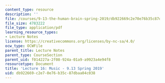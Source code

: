 ```yaml
---
content_type: resource
description: ''
file: /courses/9-13-the-human-brain-spring-2019/db922669c2e70e76b35c87dbaa04c038_MIT9_13S19_L16.pdf
file_size: 4783222
file_type: application/pdf
learning_resource_types:
- Lecture Notes
license: https://creativecommons.org/licenses/by-nc-sa/4.0/
ocw_type: OCWFile
parent_title: Lecture Notes
parent_type: CourseSection
parent_uid: f014227a-2f08-924a-01a9-a9923a4e94f8
resourcetype: Document
title: 'Lecture 16: Music - 9.13 Spring 2019'
uid: db922669-c2e7-0e76-b35c-87dbaa04c038
---
```

